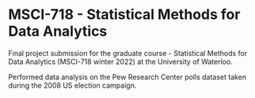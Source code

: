 # MSCI-718 - Statistical Methods for Data Analytics

Final project submission for the graduate course - Statistical Methods for Data Analytics (MSCI-718 winter 2022) at the University of Waterloo.

Performed data analysis on the Pew Research Center polls dataset taken during the 2008 US election campaign.
